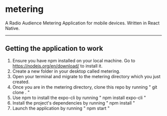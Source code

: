 # metering
A Radio Audience Metering Application for mobile devices. Written in React Native.

------------------------------------------------------
Getting the application to work
-----------------------------------------------------

1) Ensure you have npm installed on your local machine. Go to https://nodejs.org/en/download/ to install it.
2) Create a new folder in your desktop called metering.
3) Open your terminal and migrate to the metering directory which you just created.
4) Once you are in the metering directory, clone this repo by running " git clone . "
5) Use npm to install the expo-cli by running " npm install expo-cli "
6) Install the project's dependencies by running " npm install "
7) Launch the application by running " npm start "
